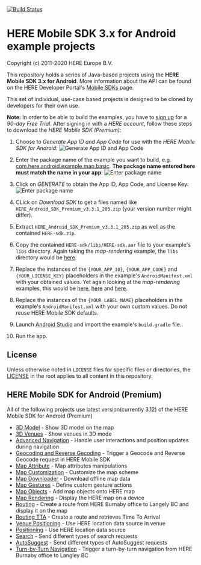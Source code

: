 [![Build Status](https://travis-ci.org/heremaps/here-android-sdk-examples.svg?branch=master)](https://travis-ci.org/heremaps/here-android-sdk-examples)

# HERE Mobile SDK 3.x for Android example projects

Copyright (c) 2011-2020 HERE Europe B.V.

This repository holds a series of Java-based projects using the **HERE Mobile SDK 3.x for Android**. More information about the API can be found on the HERE Developer Portal's [Mobile SDKs](https://developer.here.com/develop/mobile-sdks) page.

This set of individual, use-case based projects is designed to be cloned by developers for their own use.

**Note:** In order to be able to build the examples, you have to [sign up](https://developer.here.com/develop/mobile-sdks?create=Evaluation&keepState=true&step=account) for a *90-day Free Trial*. After signing in with a *HERE account*, follow these steps to download the *HERE Mobile SDK (Premium)*:

1. Choose to *Generate App ID and App Code* for use with the *HERE Mobile SDK for Android*:
![Generate App ID and App Code](/.screenshots/Premium%20SDK%20-%20Generate%20App%20ID%20and%20App%20Code.png?raw=true)

2. Enter the package name of the example you want to build, e.g. [com.here.android.example.map.basic](https://github.com/heremaps/here-android-sdk-examples/blob/master/map-rendering/app/src/main/AndroidManifest.xml#L3). **The package name entered here must match the name in your app**:
![Enter package name](/.screenshots/Premium%20SDK%20-%20Enter%20package%20name.png?raw=true)

3. Click on *GENERATE* to obtain the App ID, App Code, and License Key:
![Enter package name](/.screenshots/Premium%20SDK%20-%20Generated%20license.png?raw=true)

4. CLick on *Download SDK* to get a files named like `HERE_Android_SDK_Premium_v3.3.1_205.zip` (your version number might differ).

5. Extract `HERE_Android_SDK_Premium_v3.3.1_205.zip` as well as the contained `HERE-sdk.zip`.

6. Copy the contained `HERE-sdk/libs/HERE-sdk.aar` file to your example's `libs` directory. Again taking the *map-rendering* example, the `libs` directory would be [here](https://github.com/heremaps/here-android-sdk-examples/tree/master/map-rendering/app/libs).

7. Replace the instances of the `{YOUR_APP_ID}`, `{YOUR_APP_CODE}` and `{YOUR_LICENSE_KEY}` placeholders in the example's `AndroidManifest.xml` with your obtained values. Yet again looking at the *map-rendering* examples, this would be [here](https://github.com/heremaps/here-android-sdk-examples/blob/master/map-rendering/app/src/main/AndroidManifest.xml#L29), [here](https://github.com/heremaps/here-android-sdk-examples/blob/master/map-rendering/app/src/main/AndroidManifest.xml#L32) and [here](https://github.com/heremaps/here-android-sdk-examples/blob/master/map-rendering/app/src/main/AndroidManifest.xml#L35).

8. Replace the instances of the `{YOUR_LABEL_NAME}` placeholders in the example's `AndroidManifest.xml` with your own custom values. Do not reuse HERE Mobile SDK defaults.

9. Launch [Android Studio](https://developer.android.com/studio/) and import the example's `build.gradle` file..

10. Run the app.

## License

Unless otherwise noted in `LICENSE` files for specific files or directories, the [LICENSE](LICENSE) in the root applies to all content in this repository.

## HERE Mobile SDK for Android (Premium)

All of the following projects use latest version(currently 3.12) of the HERE Mobile SDK for Android (Premium)

* [3D Model](3DModel) - Show 3D model on the map
* [3D Venues](3d-venues-and-indoor-routing) - Show venues in 3D mode
* [Advanced Navigation](advanced-navigation) - Handle user interactions and position updates during navigation
* [Geocoding and Reverse Gecoding](geocoder-and-reverse-geocoder) - Trigger a Geocode and Reverse Geocode request in HERE Mobile SDK
* [Map Attribute](map-attribute) - Map attributes manipulations
* [Map Customization](map-customization) - Customize the map scheme
* [Map Downloader](map-downloader) - Download offline map data
* [Map Gestures](map-gestures) - Define custom gesture actions
* [Map Objects](map-objects) - Add map objects onto HERE map
* [Map Rendering](map-rendering) - Display the HERE map on a device
* [Routing](routing) - Create a route from HERE Burnaby office to Langely BC and display it on the map
* [Routing TTA](route-tta) - Create a route and retrieves Time To Arrival
* [Venue Positioning](positioning-venues-and-logging) - Use HERE location data source in venue
* [Positioning](positioning) - Use HERE location data source
* [Search](search) - Send different types of search requests
* [AutoSuggest](autoSuggest) - Send different types of AutoSuggest requests
* [Turn-by-Turn Navigation](turn-by-turn-navigation) - Trigger a turn-by-turn navigation from HERE Burnaby office to Langley BC
